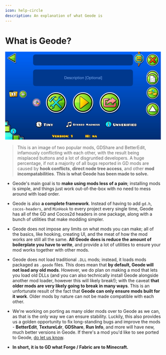 ```yaml
---
icon: help-circle
description: An explanation of what Geode is
---
```


# What is Geode?

![A screenshot of a bug, where the mods BetterEdit and GDShare are conflicting, with a button added by GDShare being misplaced as a result](/assets/BetterEdit_GDShare_bug.png)

> This is an image of two popular mods, GDShare and BetterEdit, infamously conflicting with each other, with the result being misplaced buttons and a lot of disgruntled developers. A huge percentage, if not a majority of all bugs reported in GD mods are caused by **hook conflicts**, **direct node tree access**, and other **mod incompatabilities**. **This is what Geode has been made to solve.**

 * Geode's main goal is to **make using mods less of a pain**; installing mods is simple, and things just work out-of-the-box with no need to mess around with load order.

 * Geode is also **a complete framework**. Instead of having to add `gd.h`, `cocos-headers`, and `MinHook` to every project every single time, Geode has all of the GD and Cocos2d headers in one package, along with a bunch of utilities that make modding simpler.

 * Geode does not impose any limits on what mods you can make; all of the basics, like hooking, creating UI, and the meat of how the mod works are still all the same. **All Geode does is reduce the amount of boilerplate you have to write**, and provide a lot of utilities to ensure your mod works together with other mods.

 * Geode does not load traditional `.DLL` mods; instead, it loads mods packaged as `.geode` files. This does mean that **by default, Geode will not load any old mods**. However, we do plan on making a mod that lets you load old DLLs (and you can also technically install Geode alongside another mod loader, however this will likely break!); with the caveat **that older mods are very likely going to break in many ways**. This is an unfortunate result of the fact that **Geode can only ensure mods built for it work**. Older mods by nature can not be made compatible with each other.

 * We're working on porting as many older mods over to Geode as we can, as that is the only way we can ensure stability. Luckily, this also provides us a golden opportunity to fix long-standing bugs and improve the mods - **BetterEdit**, **TextureLdr**, **GDShare**, **Run Info**, and more will have new, much better versions in Geode. If there's a mod you'd like to see ported to Geode, [do let us know](https://discord.gg/9e43WMKzhp).

 * **In short, it is to GD what Forge / Fabric are to Minecraft.**
